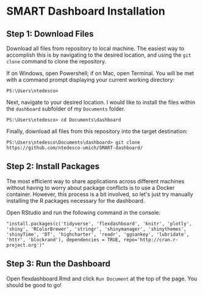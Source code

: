 # SMART Dashboard Installation

## Step 1: Download Files

   Download all files from repository to local machine. The easiest way to accomplish this is by navigating to the desired location, and using the `git clone` command to clone the repository.

   If on Windows, open Powershell; if on Mac, open Terminal. You will be met with a command prompt displaying your current working directory: 

   `PS:\Users\ntedesco>`

   Next, navigate to your desired location. I would like to install the files within the `dashboard` subfolder of my `Documents` folder. 

   `PS:\Users\ntedesco> cd Documents\dashboard`

   Finally, download all files from this repository into the target destination: 

   `PS:\Users\ntedesco\Documents\dashboard> git clone https://github.com/ntedesco-umich/SMART-dashboard/`

## Step 2: Install Packages 

   The most efficient way to share applications across different machines without having to worry about package conflicts is to use a Docker container. However, this process is a bit involved, so let's just try manually installing the R packages necessary for the dashboard. 

   Open RStudio and run the following command in the console: 

   `"install.packages(c('tidyverse', 'flexdashboard', 'knitr', 'plotly', 'shiny', 'RColorBrewer', 'stringr', 'shinymanager', 'shinythemes', 'shinyTime', 'DT', 'highcharter', 'readr', 'ggsankey', 'lubridate', 'httr', 'blockrand'), dependencies = TRUE, repo='http://cran.r-project.org')"`

## Step 3: Run the Dashboard

   Open flexdashboard.Rmd and click `Run Document` at the top of the page. You should be good to go! 

